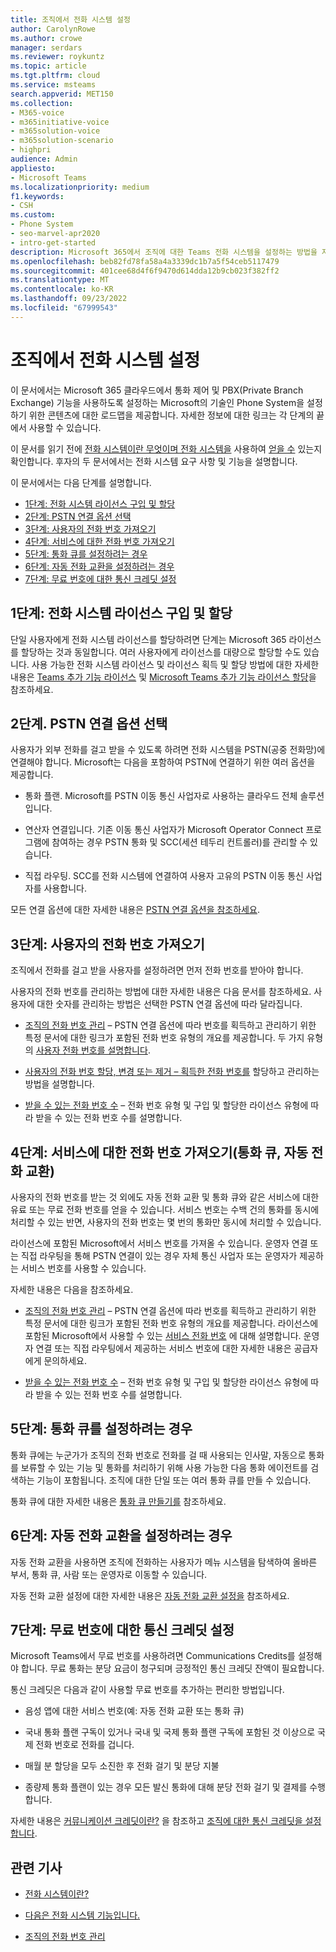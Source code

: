 ```yaml
---
title: 조직에서 전화 시스템 설정
author: CarolynRowe
ms.author: crowe
manager: serdars
ms.reviewer: roykuntz
ms.topic: article
ms.tgt.pltfrm: cloud
ms.service: msteams
search.appverid: MET150
ms.collection:
- M365-voice
- m365initiative-voice
- m365solution-voice
- m365solution-scenario
- highpri
audience: Admin
appliesto:
- Microsoft Teams
ms.localizationpriority: medium
f1.keywords:
- CSH
ms.custom:
- Phone System
- seo-marvel-apr2020
- intro-get-started
description: Microsoft 365에서 조직에 대한 Teams 전화 시스템을 설정하는 방법을 자세히 설명하는 단계별 가이드입니다.
ms.openlocfilehash: beb82fd78fa58a4a3339dc1b7a5f54ceb5117479
ms.sourcegitcommit: 401cee68d4f6f9470d614dda12b9cb023f382ff2
ms.translationtype: MT
ms.contentlocale: ko-KR
ms.lasthandoff: 09/23/2022
ms.locfileid: "67999543"
---
```

# <a name="set-up-phone-system-in-your-organization"></a>조직에서 전화 시스템 설정

이 문서에서는 Microsoft 365 클라우드에서 통화 제어 및 PBX(Private Branch Exchange) 기능을 사용하도록 설정하는 Microsoft의 기술인 Phone System을 설정하기 위한 콘텐츠에 대한 로드맵을 제공합니다. 자세한 정보에 대한 링크는 각 단계의 끝에서 사용할 수 있습니다.

이 문서를 읽기 전에 [전화 시스템이란 무엇이며 전화 시스템을](what-is-phone-system-in-office-365.md) 사용하여 [얻을 수](here-s-what-you-get-with-phone-system.md) 있는지 확인합니다. 후자의 두 문서에서는 전화 시스템 요구 사항 및 기능을 설명합니다.

이 문서에서는 다음 단계를 설명합니다.

- [1단계: 전화 시스템 라이선스 구입 및 할당](#step-1-buy-and-assign-a-phone-system-license)
- [2단계: PSTN 연결 옵션 선택](#step-2-choose-a-pstn-connectivity-option)
- [3단계: 사용자의 전화 번호 가져오기](#step-3-get-phone-numbers-for-your-users)
- [4단계: 서비스에 대한 전화 번호 가져오기](#step-4-get-phone-numbers-for-services-call-queues-auto-attendants)
- [5단계: 통화 큐를 설정하려는 경우](#step-5-if-you-want-to-set-up-a-call-queue)
- [6단계: 자동 전화 교환을 설정하려는 경우](#step-6-if-you-want-to-set-up-an-auto-attendant)
- [7단계: 무료 번호에 대한 통신 크레딧 설정](#step-7-set-up-communications-credits-for-toll-free-numbers)

## <a name="step-1-buy-and-assign-a-phone-system-license"></a>1단계: 전화 시스템 라이선스 구입 및 할당

단일 사용자에게 전화 시스템 라이선스를 할당하려면 단계는 Microsoft 365 라이선스를 할당하는 것과 동일합니다. 여러 사용자에게 라이선스를 대량으로 할당할 수도 있습니다. 사용 가능한 전화 시스템 라이선스 및 라이선스 획득 및 할당 방법에 대한 자세한 내용은 [Teams 추가 기능 라이선스](/microsoftteams//teams-add-on-licensing/microsoft-teams-add-on-licensing) 및 [Microsoft Teams 추가 기능 라이선스 할당](/microsoftteams/teams-add-on-licensing/assign-teams-add-on-licenses)을 참조하세요.

## <a name="step-2-choose-a-pstn-connectivity-option"></a>2단계. PSTN 연결 옵션 선택

사용자가 외부 전화를 걸고 받을 수 있도록 하려면 전화 시스템을 PSTN(공중 전화망)에 연결해야 합니다. Microsoft는 다음을 포함하여 PSTN에 연결하기 위한 여러 옵션을 제공합니다.

- 통화 플랜. Microsoft를 PSTN 이동 통신 사업자로 사용하는 클라우드 전체 솔루션입니다.

- 연산자 연결입니다. 기존 이동 통신 사업자가 Microsoft Operator Connect 프로그램에 참여하는 경우 PSTN 통화 및 SCC(세션 테두리 컨트롤러)를 관리할 수 있습니다.

- 직접 라우팅. SCC를 전화 시스템에 연결하여 사용자 고유의 PSTN 이동 통신 사업자를 사용합니다.

모든 연결 옵션에 대한 자세한 내용은 [PSTN 연결 옵션을 참조하세요](pstn-connectivity.md).

## <a name="step-3-get-phone-numbers-for-your-users"></a>3단계: 사용자의 전화 번호 가져오기

조직에서 전화를 걸고 받을 사용자를 설정하려면 먼저 전화 번호를 받아야 합니다.

사용자의 전화 번호를 관리하는 방법에 대한 자세한 내용은 다음 문서를 참조하세요. 사용자에 대한 숫자를 관리하는 방법은 선택한 PSTN 연결 옵션에 따라 달라집니다.

- [조직의 전화 번호 관리](manage-phone-numbers-landing-page.md) – PSTN 연결 옵션에 따라 번호를 획득하고 관리하기 위한 특정 문서에 대한 링크가 포함된 전화 번호 유형의 개요를 제공합니다.
두 가지 유형의 [사용자 전화 번호를 설명합니다](manage-phone-numbers-landing-page.md#user-telephone-numbers).

- [사용자의 전화 번호 할당, 변경 또는 제거 – 획득한 전화 번호를](assign-change-or-remove-a-phone-number-for-a-user.md) 할당하고 관리하는 방법을 설명합니다.

- [받을 수 있는 전화 번호 수](how-many-phone-numbers-can-you-get.md) – 전화 번호 유형 및 구입 및 할당한 라이선스 유형에 따라 받을 수 있는 전화 번호 수를 설명합니다.

## <a name="step-4-get-phone-numbers-for-services-call-queues-auto-attendants"></a>4단계: 서비스에 대한 전화 번호 가져오기(통화 큐, 자동 전화 교환)

사용자의 전화 번호를 받는 것 외에도 자동 전화 교환 및 통화 큐와 같은 서비스에 대한 유료 또는 무료 전화 번호를 얻을 수 있습니다. 서비스 번호는 수백 건의 통화를 동시에 처리할 수 있는 반면, 사용자의 전화 번호는 몇 번의 통화만 동시에 처리할 수 있습니다.

라이선스에 포함된 Microsoft에서 서비스 번호를 가져올 수 있습니다. 운영자 연결 또는 직접 라우팅을 통해 PSTN 연결이 있는 경우 자체 통신 사업자 또는 운영자가 제공하는 서비스 번호를 사용할 수 있습니다.

자세한 내용은 다음을 참조하세요.

- [조직의 전화 번호 관리](manage-phone-numbers-landing-page.md) – PSTN 연결 옵션에 따라 번호를 획득하고 관리하기 위한 특정 문서에 대한 링크가 포함된 전화 번호 유형의 개요를 제공합니다.
라이선스에 포함된 Microsoft에서 사용할 수 있는 [서비스 전화 번호](manage-phone-numbers-landing-page.md#service-telephone-numbers) 에 대해 설명합니다. 운영자 연결 또는 직접 라우팅에서 제공하는 서비스 번호에 대한 자세한 내용은 공급자에게 문의하세요.

- [받을 수 있는 전화 번호 수](how-many-phone-numbers-can-you-get.md) – 전화 번호 유형 및 구입 및 할당한 라이선스 유형에 따라 받을 수 있는 전화 번호 수를 설명합니다.

## <a name="step-5-if-you-want-to-set-up-a-call-queue"></a>5단계: 통화 큐를 설정하려는 경우

통화 큐에는 누군가가 조직의 전화 번호로 전화를 걸 때 사용되는 인사말, 자동으로 통화를 보류할 수 있는 기능 및 통화를 처리하기 위해 사용 가능한 다음 통화 에이전트를 검색하는 기능이 포함됩니다. 조직에 대한 단일 또는 여러 통화 큐를 만들 수 있습니다.

통화 큐에 대한 자세한 내용은 [통화 큐 만들기를](create-a-phone-system-call-queue.md) 참조하세요.

## <a name="step-6-if-you-want-to-set-up-an-auto-attendant"></a>6단계: 자동 전화 교환을 설정하려는 경우

자동 전화 교환을 사용하면 조직에 전화하는 사용자가 메뉴 시스템을 탐색하여 올바른 부서, 통화 큐, 사람 또는 운영자로 이동할 수 있습니다.

자동 전화 교환 설정에 대한 자세한 내용은 [자동 전화 교환 설정을](create-a-phone-system-auto-attendant.md) 참조하세요.

## <a name="step-7-set-up-communications-credits-for-toll-free-numbers"></a>7단계: 무료 번호에 대한 통신 크레딧 설정

Microsoft Teams에서 무료 번호를 사용하려면 Communications Credits를 설정해야 합니다. 무료 통화는 분당 요금이 청구되며 긍정적인 통신 크레딧 잔액이 필요합니다.

통신 크레딧은 다음과 같이 사용할 무료 번호를 추가하는 편리한 방법입니다.

- 음성 앱에 대한 서비스 번호(예: 자동 전화 교환 또는 통화 큐)

- 국내 통화 플랜 구독이 있거나 국내 및 국제 통화 플랜 구독에 포함된 것 이상으로 국제 전화 번호로 전화를 겁니다.

- 매월 분 할당을 모두 소진한 후 전화 걸기 및 분당 지불

- 종량제 통화 플랜이 있는 경우 모든 발신 통화에 대해 분당 전화 걸기 및 결제를 수행합니다.

자세한 내용은 [커뮤니케이션 크레딧이란?](what-are-communications-credits.md) 을 참조하고 [조직에 대한 통신 크레딧을 설정합니다](set-up-communications-credits-for-your-organization.md).

## <a name="related-articles"></a>관련 기사

- [전화 시스템이란?](what-is-phone-system-in-office-365.md)

- [다음은 전화 시스템 기능입니다.](here-s-what-you-get-with-phone-system.md)

- [조직의 전화 번호 관리](manage-phone-numbers-landing-page.md)
